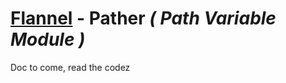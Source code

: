 # [Flannel][readme-md] - Pather *( Path Variable Module )*

Doc to come, read the codez

[readme-md]: ../README.md "Flannel Readme"